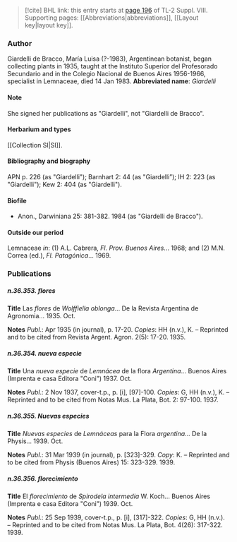 > [!cite] BHL link: this entry starts at [page 196](https://www.biodiversitylibrary.org/page/33258674) of TL-2 Suppl. VIII.
> Supporting pages: [[Abbreviations|abbreviations]], [[Layout key|layout key]].

### Author

Giardelli de Bracco, María Luisa (?-1983), Argentinean botanist, began collecting plants in 1935, taught at the Instituto Superior del Profesorado Secundario and in the Colegio Nacional de Buenos Aires 1956-1966, specialist in Lemnaceae, died 14 Jan 1983. 
**Abbreviated name**: *Giardelli*

#### Note

She signed her publications as "Giardelli", not "Giardelli de Bracco".

#### Herbarium and types

[[Collection SI|SI]].

#### Bibliography and biography

APN p. 226 (as "Giardelli"); Barnhart 2: 44 (as "Giardelli”); IH 2: 223 (as "Giardelli"); Kew 2: 404 (as "Giardelli").

#### Biofile

- Anon., Darwiniana 25: 381-382. 1984 (as "Giardelli de Bracco").

#### Outside our period

Lemnaceae *in*: (1) A.L. Cabrera, *Fl. Prov. Buenos Aires*... 1968; and (2) M.N. Correa (ed.), *Fl. Patagónica*... 1969.

### Publications

##### n.36.353. flores

**Title**
Las *flores* de *Wolffiella oblonga*... De la Revista Argentina de Agronomia... 1935. Oct.

**Notes**
*Publ*.: Apr 1935 (in journal), p. 17-20. *Copies*: HH (n.v.), K. – Reprinted and to be cited from Revista Argent. Agron. 2(5): 17-20. 1935.

##### n.36.354. nueva especie

**Title**
Una *nueva especie* de *Lemnácea* de la flora *Argentina*... Buenos Aires (Imprenta e casa Editora "Coni") 1937. Oct.

**Notes**
*Publ*.: 2 Nov 1937, cover-t.p., p. \[i\], \[97\]-100. *Copies*: G, HH (n.v.), K. – Reprinted and to be cited from Notas Mus. La Plata, Bot. 2: 97-100. 1937.

##### n.36.355. Nuevas especies

**Title**
*Nuevas especies* de *Lemnáceas* para la Flora *argentina*... De la Physis... 1939. Oct.

**Notes**
*Publ*.: 31 Mar 1939 (in journal), p. \[323\]-329. *Copy*: K. – Reprinted and to be cited from Physis (Buenos Aires) 15: 323-329. 1939.

##### n.36.356. florecimiento

**Title**
El *florecimiento* de *Spirodela intermedia* W. Koch... Buenos Aires (Imprenta e casa Editora "Coni") 1939. Oct.

**Notes**
*Publ*.: 25 Sep 1939, cover-t.p., p. \[i\], \[317\]-322. *Copies*: G, HH (n.v.). – Reprinted and to be cited from Notas Mus. La Plata, Bot. 4(26): 317-322. 1939.


